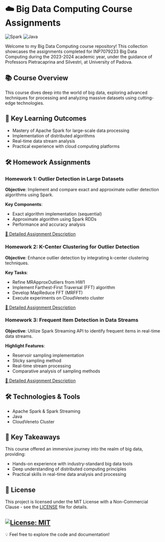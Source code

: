 # ☁️ Big Data Computing Course Assignments

![Spark](https://img.shields.io/badge/Apache_Spark-FFFFFF?style=for-the-badge&logo=apachespark&logoColor=#E35A16)
![Java](https://img.shields.io/badge/Java-ED8B00?style=for-the-badge&logo=java&logoColor=white)

Welcome to my Big Data Computing course repository! This collection showcases the assignments completed for INP7079233 Big Data Computing during the 2023-2024 academic year, under the guidance of Professors Pietracaprina and Silvestri, at University of Padova.

## 📚 Course Overview

This course dives deep into the world of big data, exploring advanced techniques for processing and analyzing massive datasets using cutting-edge technologies.

## 🧠 Key Learning Outcomes

- Mastery of Apache Spark for large-scale data processing
- Implementation of distributed algorithms
- Real-time data stream analysis
- Practical experience with cloud computing platforms

## 🛠️ Homework Assignments

### Homework 1: Outlier Detection in Large Datasets

**Objective**: Implement and compare exact and approximate outlier detection algorithms using Spark.

**Key Components**:
- Exact algorithm implementation (sequential)
- Approximate algorithm using Spark RDDs
- Performance and accuracy analysis

[🔗 Detailed Assignment Description](hw1_files/hw_descr/hw1_description.md)

### Homework 2: K-Center Clustering for Outlier Detection

**Objective**: Enhance outlier detection by integrating k-center clustering techniques.

**Key Tasks**:
- Refine MRApproxOutliers from HW1
- Implement Farthest-First Traversal (FFT) algorithm
- Develop MapReduce FFT (MRFFT)
- Execute experiments on CloudVeneto cluster

[🔗 Detailed Assignment Description](hw2_files/hw_descr/hw2_description.md)

### Homework 3: Frequent Item Detection in Data Streams

**Objective**: Utilize Spark Streaming API to identify frequent items in real-time data streams.

**Highlight Features**:
- Reservoir sampling implementation
- Sticky sampling method
- Real-time stream processing
- Comparative analysis of sampling methods

[🔗 Detailed Assignment Description](hw3_files/hw_descr/hw3_description.md)

## 🛠️ Technologies & Tools

- Apache Spark & Spark Streaming
- Java
- CloudVeneto Cluster

## 🌟 Key Takeaways

This course offered an immersive journey into the realm of big data, providing:
- Hands-on experience with industry-standard big data tools
- Deep understanding of distributed computing principles
- Practical skills in real-time data analysis and processing

## 📄 License

This project is licensed under the MIT License with a Non-Commercial Clause - see the [LICENSE](LICENSE) file for details.

[![License: MIT](https://img.shields.io/badge/License-MIT-yellow.svg)](LICENSE)
---

💡 Feel free to explore the code and documentation!

